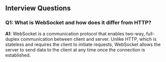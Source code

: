 ## Interview Questions

### Q1: What is WebSocket and how does it differ from HTTP?
**A1**: WebSocket is a communication protocol that enables two-way, full-duplex communication between client and server. Unlike HTTP, which is stateless and requires the client to initiate requests, WebSocket allows the server to send data to the client at any time once the connection is established.
